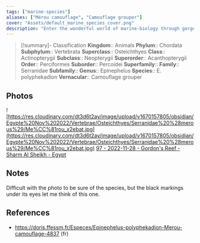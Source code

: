 ```yaml
---
tags: ["marine-species"]
aliases: ["Mérou camouflage", "Camouflage grouper"]
cover: "Assets/default_marine_species_cover.png"
description: "Enter the wonderful world of marine-biology through gorgeous underwater pictures of marine animals. Serranidae is the family of serrans and grouper/mérous."
---
```

> [!summary]- Classification
**Kingdom**:: Animals
**Phylum**:: Chordata
**Subphylum**:: Vertebrata
**Superclass**:: Osteichthyes
**Class**:: Actinopterygii
**Subclass**:: Neopterygii 
**Superorder**:: Acanthopterygii
**Order**:: Perciformes
**Suborder**:: Percoidei
**Superfamily**::
**Family**:: Serranidae
**Subfamily**::
**Genus**:: Epinephelus
**Species**:: E. polyphekadion
**Vernacular**:: Camouflage grouper

## Photos
![https://res.cloudinary.com/dt3d6t2ay/image/upload/v1670157805/obsidian/Egypte%20Nov%202022/Vertebrae/Osteichthyes/Serranidae%20%28merous%29/Me%CC%81rou_x2ebat.jpg](https://res.cloudinary.com/dt3d6t2ay/image/upload/v1670157805/obsidian/Egypte%20Nov%202022/Vertebrae/Osteichthyes/Serranidae%20%28merous%29/Me%CC%81rou_x2ebat.jpg)
[97 - 2022-11-28 - Gordon's Reef - Sharm Al Sheikh - Egypt](97%20-%202022-11-28%20-%20Gordon's%20Reef%20-%20Sharm%20Al%20Sheikh%20-%20Egypt.md)

## Notes
Difficult with the photo to be sure of the species, but the black markings under its eyes let me think of this one. 

## References
- https://doris.ffessm.fr/Especes/Epinephelus-polyphekadion-Merou-camouflage-4837 (fr)